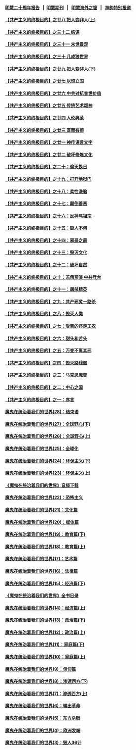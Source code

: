 #### [明慧二十周年报告](https://github.com/gfw-breaker/mh-reports/blob/master/README.md?t=07210940) &nbsp;&nbsp;|&nbsp;&nbsp;[明慧期刊](https://github.com/gfw-breaker/mh-qikan) &nbsp;&nbsp;|&nbsp;&nbsp; [明慧海外之窗](https://github.com/gfw-breaker/mh-news/blob/master/README.md?t=07210940) &nbsp;&nbsp;|&nbsp;&nbsp; [神韵特别报道](https://github.com/gfw-breaker/mh-news/blob/master/shenyun.md?t=07210940) 

#### [【共产主义的终极目的】之廿八 把人变非人(上)](../pages/nsc422/n11340492.md?t=07210940) 

#### [【共产主义的终极目的】之三十二 结语](../pages/nsc422/n11360535.md?t=07210940) 

#### [【共产主义的终极目的】之三十一 末世景观](../pages/nsc422/n11351129.md?t=07210940) 

#### [【共产主义的终极目的】之三十 几成狼世界](../pages/nsc422/n11348280.md?t=07210940) 

#### [【共产主义的终极目的】之廿九 把人变非人(下)](../pages/nsc422/n11344140.md?t=07210940) 

#### [【共产主义的终极目的】之廿七 以恨立国](../pages/nsc422/n11336944.md?t=07210940) 

#### [【共产主义的终极目的】之廿六 中共对抗普世价值](../pages/nsc422/n11324785.md?t=07210940) 

#### [【共产主义的终极目的】之廿五 传统艺术颂神](../pages/nsc422/n11296396.md?t=07210940) 

#### [【共产主义的终极目的】之廿四 人伦典范](../pages/nsc422/n11296397.md?t=07210940) 

#### [【共产主义的终极目的】之廿三 富而有德](../pages/nsc422/n11283598.md?t=07210940) 

#### [【共产主义的终极目的】之廿一 神传语言文字](../pages/nsc422/n11263265.md?t=07210940) 

#### [【共产主义的终极目的】之廿二 破坏修炼文化](../pages/nsc422/n11245728.md?t=07210940) 

#### [【共产主义的终极目的】之二十：偷天换日](../pages/nsc422/n11238846.md?t=07210940) 

#### [【共产主义的终极目的】之十九：打开地狱门](../pages/nsc422/n11206376.md?t=07210940) 

#### [【共产主义的终极目的】之十八：柔性洗脑](../pages/nsc422/n11199994.md?t=07210940) 

#### [【共产主义的终极目的】之十七：颠倒善恶](../pages/nsc422/n11179782.md?t=07210940) 

#### [【共产主义的终极目的】之十六：反神骂祖宗](../pages/nsc422/n11166798.md?t=07210940) 

#### [【共产主义的终极目的】之十五：毁人不倦](../pages/nsc422/n11166792.md?t=07210940) 

#### [【共产主义的终极目的】之十四：邪恶之最](../pages/nsc422/n11150249.md?t=07210940) 

#### [【共产主义的终极目的】之十三：毁灭文化](../pages/nsc422/n11135227.md?t=07210940) 

#### [【共产主义的终极目的】之十二：破坏自然](../pages/nsc422/n11135214.md?t=07210940) 

#### [【共产主义的终极目的】之十：苏俄预演 中共登台](../pages/nsc422/n11118424.md?t=07210940) 

#### [【共产主义的终极目的】之十一：屠杀精英](../pages/nsc422/n11118442.md?t=07210940) 

#### [【共产主义的终极目的】之九：共产邪灵一路杀](../pages/nsc422/n11114139.md?t=07210940) 

#### [【共产主义的终极目的】之八：毁灭人类](../pages/nsc422/n11108503.md?t=07210940) 

#### [【共产主义的终极目的】之七：受苦的还是工农](../pages/nsc422/n11101809.md?t=07210940) 

#### [【共产主义的终极目的】之六：甜头和苦头](../pages/nsc422/n11096971.md?t=07210940) 

#### [【共产主义的终极目的】之五：万变不离其邪](../pages/nsc422/n11091285.md?t=07210940) 

#### [【共产主义的终极目的】之四：毁灭路线图](../pages/nsc422/n11086284.md?t=07210940) 

#### [【共产主义的终极目的】之三：马克思魔变](../pages/nsc422/n11061941.md?t=07210940) 

#### [【共产主义的终极目的】之二：中心之国](../pages/nsc422/n11047728.md?t=07210940) 

#### [【共产主义的终极目的】之一：序言](../pages/nsc422/n11086077.md?t=07210940) 

#### [魔鬼在统治着我们的世界(28)：结束语](../pages/nsc422/n10936246.md?t=07210940) 

#### [魔鬼在统治着我们的世界(27)：全球野心(下)](../pages/nsc422/n10928319.md?t=07210940) 

#### [魔鬼在统治着我们的世界(26)：全球野心(上)](../pages/nsc422/n10900318.md?t=07210940) 

#### [魔鬼在统治着我们的世界(25)：全球化](../pages/nsc422/n10788205.md?t=07210940) 

#### [魔鬼在统治着我们的世界(24)：环保主义(下)](../pages/nsc422/n10695307.md?t=07210940) 

#### [魔鬼在统治着我们的世界(23)：环保主义(上)](../pages/nsc422/n10688613.md?t=07210940) 

#### [《魔鬼在统治着我们的世界》音频下载](../pages/nsc422/n10635553.md?t=07210940) 

#### [魔鬼在统治着我们的世界(22)：恐怖主义](../pages/nsc422/n10614727.md?t=07210940) 

#### [魔鬼在统治着我们的世界(21)：文化篇](../pages/nsc422/n10597706.md?t=07210940) 

#### [魔鬼在统治着我们的世界(20)：媒体篇](../pages/nsc422/n10586579.md?t=07210940) 

#### [魔鬼在统治着我们的世界(19)：教育篇(下)](../pages/nsc422/n10564808.md?t=07210940) 

#### [魔鬼在统治着我们的世界(18)：教育篇(上)](../pages/nsc422/n10526970.md?t=07210940) 

#### [魔鬼在统治着我们的世界(17)：艺术篇](../pages/nsc422/n10499093.md?t=07210940) 

#### [魔鬼在统治着我们的世界(16)：法律篇](../pages/nsc422/n10485969.md?t=07210940) 

#### [魔鬼在统治着我们的世界(15)：经济篇(下)](../pages/nsc422/n10469975.md?t=07210940) 

#### [《魔鬼在统治着我们的世界》全书目录](../pages/nsc422/n10464261.md?t=07210940) 

#### [魔鬼在统治着我们的世界(14)：经济篇(上)](../pages/nsc422/n10457370.md?t=07210940) 

#### [魔鬼在统治着我们的世界(13)：政治篇(下)](../pages/nsc422/n10448270.md?t=07210940) 

#### [魔鬼在统治着我们的世界(12)：政治篇(上)](../pages/nsc422/n10444576.md?t=07210940) 

#### [魔鬼在统治着我们的世界(11)：家庭篇(下)](../pages/nsc422/n10440961.md?t=07210940) 

#### [魔鬼在统治着我们的世界(10)：家庭篇(上)](../pages/nsc422/n10435448.md?t=07210940) 

#### [魔鬼在统治着我们的世界(9)：信仰篇](../pages/nsc422/n10432159.md?t=07210940) 

#### [魔鬼在统治着我们的世界(8)：渗透西方(下)](../pages/nsc422/n10429603.md?t=07210940) 

#### [魔鬼在统治着我们的世界(7)：渗透西方(上)](../pages/nsc422/n10426013.md?t=07210940) 

#### [魔鬼在统治着我们的世界(6)：输出革命](../pages/nsc422/n10421536.md?t=07210940) 

#### [魔鬼在统治着我们的世界(5)：东方杀戮](../pages/nsc422/n10417707.md?t=07210940) 

#### [魔鬼在统治着我们的世界(4)：欧洲发端](../pages/nsc422/n10414890.md?t=07210940) 

#### [魔鬼在统治着我们的世界(3)：毁人36计](../pages/nsc422/n10411583.md?t=07210940) 

